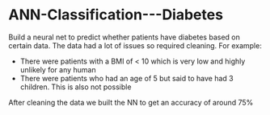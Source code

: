 # ANN-Classification---Diabetes
Build a neural net to predict whether patients have diabetes based on certain data. The data had a lot of issues so required cleaning. For example:

* There were patients with a BMI of < 10 which is very low and highly unlikely for any human
* There were patients who had an age of 5 but said to have had 3 children. This is also not possible

After cleaning the data we built the NN to get an accuracy of around 75%
